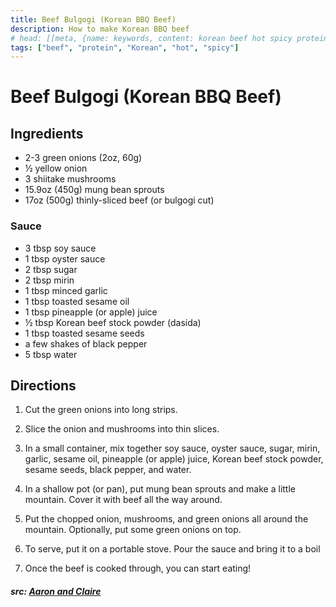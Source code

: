 ```yaml
---
title: Beef Bulgogi (Korean BBQ Beef)
description: How to make Korean BBQ beef
# head: [[meta, {name: keywords, content: korean beef hot spicy protein}]]
tags: ["beef", "protein", "Korean", "hot", "spicy"]
---
```


# Beef Bulgogi (Korean BBQ Beef)
## Ingredients
- 2-3 green onions (2oz, 60g)
- &frac12; yellow onion
- 3 shiitake mushrooms
- 15.9oz (450g) mung bean sprouts
- 17oz (500g) thinly-sliced beef (or bulgogi cut)

### Sauce
- 3 tbsp soy sauce
- 1 tbsp oyster sauce
- 2 tbsp sugar
- 2 tbsp mirin
- 1 tbsp minced garlic
- 1 tbsp toasted sesame oil
- 1 tbsp pineapple (or apple) juice
- &frac12; tbsp Korean beef stock powder (dasida)
- 1 tbsp toasted sesame seeds
- a few shakes of black pepper
- 5 tbsp water

## Directions
1. Cut the green onions into long strips.

2. Slice the onion and mushrooms into thin slices.

3. In a small container, mix together soy sauce, oyster sauce, sugar, mirin, garlic, sesame oil, pineapple (or apple) juice, Korean beef stock powder, sesame seeds, black pepper, and water.

4. In a shallow pot (or pan), put mung bean sprouts and make a little mountain. Cover it with beef all the way around.

5. Put the chopped onion, mushrooms, and green onions all around the mountain. Optionally, put some green onions on top.

6. To serve, put it on a portable stove. Pour the sauce and bring it to a boil

7. Once the beef is cooked through, you can start eating!

##### src: [Aaron and Claire](https://aaronandclaire.com/mountain-bulgogi-korean-bbq-beef-recipe/)